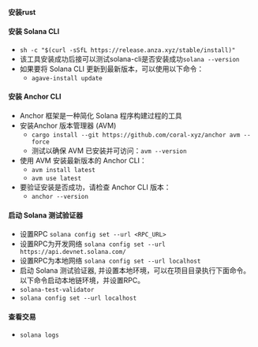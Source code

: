 #### 安装rust

#### 安装 Solana CLI

- ``` sh -c "$(curl -sSfL https://release.anza.xyz/stable/install)" ```
- 该工具安装成功后接可以测试solana-cli是否安装成功``` solana --version ```
- 如果要将 Solana CLI 更新到最新版本，可以使用以下命令：
    - ``` agave-install update ```

#### 安装 Anchor CLI

- Anchor 框架是一种简化 Solana 程序构建过程的工具
- 安装Anchor 版本管理器 (AVM)
    - ``` cargo install --git https://github.com/coral-xyz/anchor avm --force ```
    - 测试以确保 AVM 已安装并可访问：``` avm --version ```
- 使用 AVM 安装最新版本的 Anchor CLI：
    - ``` avm install latest ```
    - ``` avm use latest ```
- 要验证安装是否成功，请检查 Anchor CLI 版本：
    - ``` anchor --version ```

#### 启动 Solana 测试验证器

- 设置RPC ``` solana config set --url <RPC_URL> ```
- 设置RPC为开发网络 ``` solana config set --url https://api.devnet.solana.com/ ```
- 设置RPC为本地网络 ``` solana config set --url localhost ```
- 启动 Solana 测试验证器, 并设置本地环境，可以在项目目录执行下面命令。以下命令启动本地链环境，并设置RPC。
- ``` solana-test-validator ```
- ``` solana config set --url localhost ```

#### 查看交易

- ``` solana logs ```
